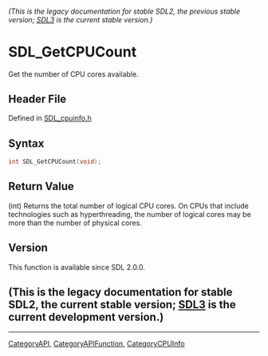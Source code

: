###### (This is the legacy documentation for stable SDL2, the previous stable version; [SDL3](https://wiki.libsdl.org/SDL3/) is the current stable version.)
# SDL_GetCPUCount

Get the number of CPU cores available.

## Header File

Defined in [SDL_cpuinfo.h](https://github.com/libsdl-org/SDL/blob/SDL2/include/SDL_cpuinfo.h)

## Syntax

```c
int SDL_GetCPUCount(void);
```

## Return Value

(int) Returns the total number of logical CPU cores. On CPUs that include
technologies such as hyperthreading, the number of logical cores may be
more than the number of physical cores.

## Version

This function is available since SDL 2.0.0.

## (This is the legacy documentation for stable SDL2, the current stable version; [SDL3](https://wiki.libsdl.org/SDL3/) is the current development version.)



----
[CategoryAPI](CategoryAPI), [CategoryAPIFunction](CategoryAPIFunction), [CategoryCPUInfo](CategoryCPUInfo)

